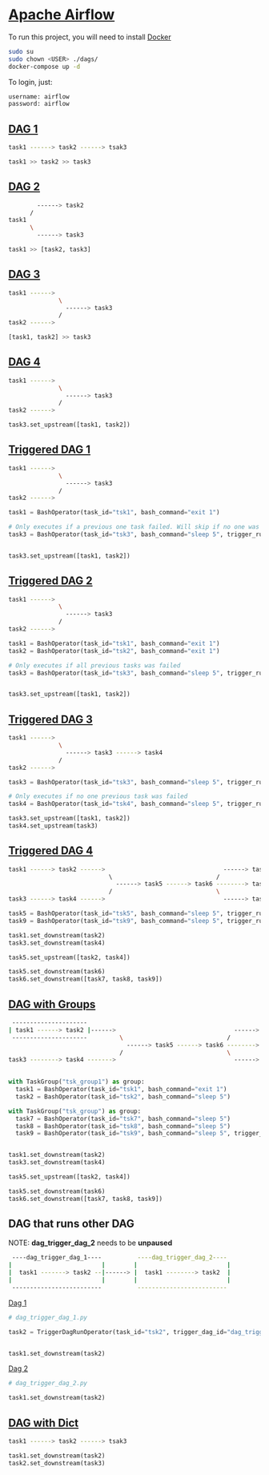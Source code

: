 # [Apache Airflow](https://airflow.apache.org/)

To run this project, you will need to install [Docker](https://www.docker.com/)

```bash
sudo su
sudo chown <USER> ./dags/
docker-compose up -d
```
To login, just:

```bash
username: airflow
password: airflow
```

## [DAG 1](./dags/dag_1.py)

```bash
task1 ------> task2 ------> tsak3
```

```python
task1 >> task2 >> task3
```

## [DAG 2](./dags/dag_2.py)

```bash
        ------> task2
      /
task1 
      \
        ------> task3
```

```python
task1 >> [task2, task3]
```

## [DAG 3](./dags/dag_3.py)

```bash
task1 ------>
              \
                ------> task3
              /
task2 ------>
```

```python
[task1, task2] >> task3
```

## [DAG 4](./dags/dag_4.py)

```bash
task1 ------>
              \
                ------> task3
              /
task2 ------>
```

```python
task3.set_upstream([task1, task2])
```

## [Triggered DAG 1](./dags/dag_trigger_1.py)

```bash
task1 ------>
              \
                ------> task3
              /
task2 ------>
```

```python
task1 = BashOperator(task_id="tsk1", bash_command="exit 1")

# Only executes if a previous one task failed. Will skip if no one was failed
task3 = BashOperator(task_id="tsk3", bash_command="sleep 5", trigger_rule="one_failed")


task3.set_upstream([task1, task2])
```

## [Triggered DAG 2](./dags/dag_trigger_2.py)

```bash
task1 ------>
              \
                ------> task3
              /
task2 ------>
```

```python
task1 = BashOperator(task_id="tsk1", bash_command="exit 1")
task2 = BashOperator(task_id="tsk2", bash_command="exit 1")

# Only executes if all previous tasks was failed
task3 = BashOperator(task_id="tsk3", bash_command="sleep 5", trigger_rule="all_failed")


task3.set_upstream([task1, task2])
```

## [Triggered DAG 3](./dags/dag_trigger_3.py)

```bash
task1 ------>
              \
                ------> task3 ------> task4
              /
task2 ------>
```

```python
task3 = BashOperator(task_id="tsk3", bash_command="sleep 5", trigger_rule="one_failed")

# Only executes if no one previous task was failed
task4 = BashOperator(task_id="tsk4", bash_command="sleep 5", trigger_rule="none_failed")

task3.set_upstream([task1, task2])
task4.set_upstream(task3)
```

## [Triggered DAG 4](./dags/dag_trigger_4.py)

```bash
task1 ------> task2 ------>                                 ------> task7
                            \                             /
                              ------> task5 ------> task6 --------> task8
                            /                             \
task3 ------> task4 ------>                                 ------> task9
```

```python
task5 = BashOperator(task_id="tsk5", bash_command="sleep 5", trigger_rule="one_success")
task9 = BashOperator(task_id="tsk9", bash_command="sleep 5", trigger_rule="one_failed")

task1.set_downstream(task2)
task3.set_downstream(task4)

task5.set_upstream([task2, task4])

task5.set_downstream(task6)
task6.set_downstream([task7, task8, task9])
```

## [DAG with Groups](./dags/dag_group.py)

```bash
 ---------------------                                                  -------
| task1 ------> task2 |------>                                 ------> | task7 |
 ---------------------         \                             /         |       |
                                 ------> task5 ------> task6 --------> | task8 |
                               /                             \         |       |
task3 --------> task4 ------->                                 ------> | task9 |
                                                                        -------
``` 

```python
with TaskGroup("tsk_group1") as group:
  task1 = BashOperator(task_id="tsk1", bash_command="exit 1")
  task2 = BashOperator(task_id="tsk2", bash_command="sleep 5")

with TaskGroup("tsk_group") as group:
  task7 = BashOperator(task_id="tsk7", bash_command="sleep 5")
  task8 = BashOperator(task_id="tsk8", bash_command="sleep 5")
  task9 = BashOperator(task_id="tsk9", bash_command="sleep 5", trigger_rule="one_failed")


task1.set_downstream(task2)
task3.set_downstream(task4)

task5.set_upstream([task2, task4])

task5.set_downstream(task6)
task6.set_downstream([task7, task8, task9])
```

## DAG that runs other DAG

NOTE: **dag_trigger_dag_2** needs to be **unpaused**

```bash
 ----dag_trigger_dag_1----          ----dag_trigger_dag_2----
|                         |        |                         |
|  task1 -------> task2 --|------> |  task1 --------> task2  |
|                         |        |                         |
 -------------------------          -------------------------
``` 

[Dag 1](./dags/dag_trigger_dag_1.py)
```python
# dag_trigger_dag_1.py

task2 = TriggerDagRunOperator(task_id="tsk2", trigger_dag_id="dag_trigger_dag_2")


task1.set_downstream(task2)
```

[Dag 2](./dags/dag_trigger_dag_2.py)
```python
# dag_trigger_dag_2.py

task1.set_downstream(task2)
```

## [DAG with Dict](./dags/dag_with_dict.py)

```bash
task1 ------> task2 ------> tsak3
```

```python
task1.set_downstream(task2)
task2.set_downstream(task3)
```